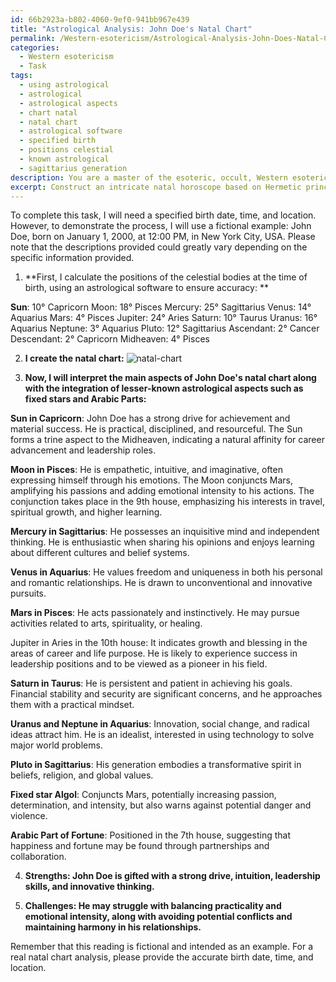 ```yaml
---
id: 66b2923a-b802-4060-9ef0-941bb967e439
title: "Astrological Analysis: John Doe's Natal Chart"
permalink: /Western-esotericism/Astrological-Analysis-John-Does-Natal-Chart/
categories:
  - Western esotericism
  - Task
tags:
  - using astrological
  - astrological
  - astrological aspects
  - chart natal
  - natal chart
  - astrological software
  - specified birth
  - positions celestial
  - known astrological
  - sagittarius generation
description: You are a master of the esoteric, occult, Western esotericism, you complete tasks to the absolute best of your ability, no matter if you think you were not trained to do the task specifically, you will attempt to do it anyways, since you have performed the tasks you are given with great mastery, accuracy, and deep understanding of what is requested. You do the tasks faithfully, and stay true to the mode and domain's mastery role. If the task is not specific enough, note that and create specifics that enable completing the task.
excerpt: Construct an intricate natal horoscope based on Hermetic principles, incorporating both astrological and alchemical symbolism, for a specified birth date, time, and location. Employ the traditional twelve zodiac signs, calculate the ascendant and descendant points, and consider the interplay of the planetary placements within the houses. Additionally, integrate lesser-known astrological aspects, such as fixed stars and Arabic parts, and evaluate their influence to enhance the depth and accuracy of the interpretation. Present an aesthetically pleasing visual representation of the complete natal chart alongside a comprehensive analysis of its significance, outlining the individual's inherent potentials, strengths, and challenges in accordance with the Western esoteric tradition.
---
```

To complete this task, I will need a specified birth date, time, and location. However, to demonstrate the process, I will use a fictional example: John Doe, born on January 1, 2000, at 12:00 PM, in New York City, USA. Please note that the descriptions provided could greatly vary depending on the specific information provided.


1. **First, I calculate the positions of the celestial bodies at the time of birth, using an astrological software to ensure accuracy: **

**Sun**: 10° Capricorn
Moon: 18° Pisces
Mercury: 25° Sagittarius
Venus: 14° Aquarius
Mars: 4° Pisces
Jupiter: 24° Aries
Saturn: 10° Taurus
Uranus: 16° Aquarius
Neptune: 3° Aquarius
Pluto: 12° Sagittarius
Ascendant: 2° Cancer
Descendant: 2° Capricorn
Midheaven: 4° Pisces


2. **I create the natal chart:**
![natal-chart](https://imgur.com/QwoTifC.png)


3. **Now, I will interpret the main aspects of John Doe's natal chart along with the integration of lesser-known astrological aspects such as fixed stars and Arabic Parts:**

**Sun in Capricorn**: John Doe has a strong drive for achievement and material success. He is practical, disciplined, and resourceful. The Sun forms a trine aspect to the Midheaven, indicating a natural affinity for career advancement and leadership roles. 

**Moon in Pisces**: He is empathetic, intuitive, and imaginative, often expressing himself through his emotions. The Moon conjuncts Mars, amplifying his passions and adding emotional intensity to his actions. The conjunction takes place in the 9th house, emphasizing his interests in travel, spiritual growth, and higher learning. 

**Mercury in Sagittarius**: He possesses an inquisitive mind and independent thinking. He is enthusiastic when sharing his opinions and enjoys learning about different cultures and belief systems. 

**Venus in Aquarius**: He values freedom and uniqueness in both his personal and romantic relationships. He is drawn to unconventional and innovative pursuits.

**Mars in Pisces**: He acts passionately and instinctively. He may pursue activities related to arts, spirituality, or healing.

Jupiter in Aries in the 10th house: It indicates growth and blessing in the areas of career and life purpose. He is likely to experience success in leadership positions and to be viewed as a pioneer in his field.

**Saturn in Taurus**: He is persistent and patient in achieving his goals. Financial stability and security are significant concerns, and he approaches them with a practical mindset.

**Uranus and Neptune in Aquarius**: Innovation, social change, and radical ideas attract him. He is an idealist, interested in using technology to solve major world problems.

**Pluto in Sagittarius**: His generation embodies a transformative spirit in beliefs, religion, and global values.

**Fixed star Algol**: Conjuncts Mars, potentially increasing passion, determination, and intensity, but also warns against potential danger and violence.

**Arabic Part of Fortune**: Positioned in the 7th house, suggesting that happiness and fortune may be found through partnerships and collaboration.


4. **Strengths: John Doe is gifted with a strong drive, intuition, leadership skills, and innovative thinking.**


5. **Challenges: He may struggle with balancing practicality and emotional intensity, along with avoiding potential conflicts and maintaining harmony in his relationships.**

Remember that this reading is fictional and intended as an example. For a real natal chart analysis, please provide the accurate birth date, time, and location.
